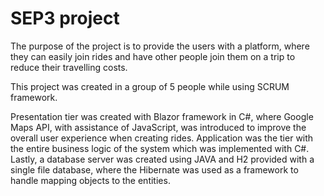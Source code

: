 # SEP3 project

The purpose of the project is to provide the users with a platform, where they can easily join rides and have other people join them on a trip to reduce their travelling costs.

This project was created in a group of 5 people while using SCRUM framework.

Presentation tier was created with Blazor framework in C#, where Google Maps API, with assistance of JavaScript, was introduced to improve the overall user experience when creating rides. Application was the tier with the entire business logic of the system which was implemented with C#. Lastly, a database server was created using JAVA and H2 provided with a single file database, where the Hibernate was used as a framework to handle mapping objects to the entities.
